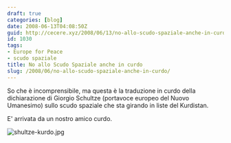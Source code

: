 ```yaml
---
draft: true
categories: [blog]
date: 2008-06-13T04:08:50Z
guid: http://cecere.xyz/2008/06/13/no-allo-scudo-spaziale-anche-in-curdo/
id: 1030
tags:
- Europe for Peace
- scudo spaziale
title: No allo Scudo Spaziale anche in curdo
slug: /2008/06/no-allo-scudo-spaziale-anche-in-curdo/
---
```


So che è incomprensibile, ma questa è la traduzione in curdo della dichiarazione di Giorgio Schultze (portavoce europeo del Nuovo Umanesimo) sullo scudo spaziale che sta girando in liste del Kurdistan.
  
E' arrivata da un nostro amico curdo.

![shultze-kurdo.jpg](http://cecere.xyz/wp-content/uploads/sites/3/2008/06/shultze-kurdo.jpg)